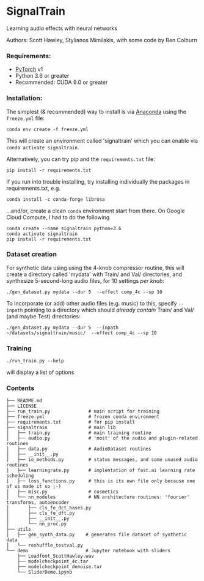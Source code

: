 # SignalTrain
Learning audio effects with neural networks

Authors: Scott Hawley, Stylianos Mimilakis, with some code by Ben Colburn


### Requirements:

- [PyTorch](https://pytorch.org/) v1
- Python 3.6 or greater
- Recommended: CUDA 9.0 or greater

### Installation:

The simplest (& recommended) way to install is via [Anaconda](https://www.anaconda.com/) using the `freeze.yml` file:

    conda env create -f freeze.yml

This will create an environment called 'signaltrain' which you can enable via `conda activate signaltrain`.

Alternatively, you can try pip and the `requirements.txt` file:

    pip install -r requirements.txt

If you run into trouble installing, try installing individually the packages in requirements.txt, e.g.

    conda install -c conda-forge librosa

...and/or, create a clean `conda` environment start from there. On Google Cloud Compute, I had to do the following

    conda create --name signaltrain python=3.6 
    conda activate signaltrain
    pip install -r requirements.txt 

### Dataset creation

For synthetic data using using the 4-knob compressor routine, this will create a directory called 'mydata' with Train/ and Val/ directories, and synthesize 5-second-long audio files, for 10 settings *per knob*: 

    ./gen_dataset.py mydata --dur 5  --effect comp_4c --sp 10 
    
To incorporate (or add) other audio files (e.g. music) to this, specify `--inpath` pointing to a directory which should *already contain* Train/ and Val/ (and maybe Test) directories:

    ./gen_dataset.py mydata --dur 5  --inpath ~/datasets/signaltrain/music/  --effect comp_4c --sp 10  



### Training

    ./run_train.py --help 

will display a list of options

### Contents

```
├── README.md
├── LICENSE
├── run_train.py              # main script for training
├── freeze.yml                # frozen conda environment
├── requirements.txt          # for pip install
├── signaltrain               # main lib
│   ├── train.py              # main training routine
│   ├── audio.py              # 'most' of the audio and plugin-related routines
│   ├── data.py               # AudioDataset routines
│   ├── __init__.py
│   ├── io_methods.py         # status messages, and some unused audio routines
│   ├── learningrate.py       # implentation of fast.ai learning rate scheduling
│   ├── loss_functions.py     # this is its own file only because one of us made it so ;-) 
│   ├── misc.py               # cosmetics
│   └── nn_modules            # NN architecture routines: 'fourier' transforms, autoencoder
│       ├── cls_fe_dct_bases.py
│       ├── cls_fe_dft.py
│       ├── __init__.py
│       └── nn_proc.py
├── utils
│   ├── gen_synth_data.py    # generates file dataset of synthetic data
│   └── reshuffle_testval.py
└── demo                     # Jupyter notebook with sliders
    ├── Leadfoot_ScottHawley.wav
    ├── modelcheckpoint_4c.tar
    ├── modelcheckpoint_denoise.tar
    └── SliderDemo.ipynb
```
